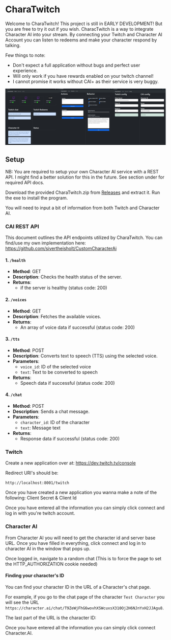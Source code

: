 # CharaTwitch

Welcome to CharaTwitch! This project is still in EARLY DEVELOPMENT! But you are free to try it out if you wish.
CharacTwitch is a way to integrate Character AI into your stream. By connecting your Twitch and Character AI Account you can listen to redeems and make your character respond by talking.

Few things to note:

- Don't expect a full application without bugs and perfect user experience.
- Will only work if you have rewards enabled on your twitch channel!
- I cannot promise it works without CAI+ as their service is very buggy.

![Imgur](https://github.com/sivertheisholt/CharaTwitch/blob/main/assets/CharaTwitchFull.png)

## Setup

NB: You are required to setup your own Character AI service with a REST API. I might find a better solution for this in the future. See section under for required API docs.

Download the provided CharaTwitch.zip from [Releases](https://github.com/sivertheisholt/CharaTwitch/releases) and extract it. Run the exe to install the program.

You will need to input a bit of information from both Twitch and Character AI.

### CAI REST API

This document outlines the API endpoints utilized by CharaTwitch.
You can find/use my own implementation here: https://github.com/sivertheisholt/CustomCharacterAi

#### 1. `/health`

- **Method**: GET
- **Description**: Checks the health status of the server.
- **Returns**:
  - if the server is healthy (status code: 200)

#### 2. `/voices`

- **Method**: GET
- **Description**: Fetches the available voices.
- **Returns**:
  - An array of voice data if successful (status code: 200)

#### 3. `/tts`

- **Method**: POST
- **Description**: Converts text to speech (TTS) using the selected voice.
- **Parameters**:
  - `voice_id`: ID of the selected voice
  - `text`: Text to be converted to speech
- **Returns**:
  - Speech data if successful (status code: 200)

#### 4. `/chat`

- **Method**: POST
- **Description**: Sends a chat message.
- **Parameters**:
  - `character_id`: ID of the character
  - `text`: Message text
- **Returns**:
  - Response data if successful (status code: 200)

### Twitch

Create a new application over at: https://dev.twitch.tv/console

Redirect URI's should be: 
```
http://localhost:8001/twitch
```
Once you have created a new application you wanna make a note of the following: Client Secret & Client Id

Once you have entered all the information you can simply click connect and log in with you're twitch account.

### Character AI

From Character AI you will need to get the character id and server base URL. Once you have filled in everything, click connect and log in to character AI in the window that pops up.

Once logged in, navigate to a random chat (This is to force the page to set the HTTP_AUTHORIZATION cookie needed)

#### Finding your character's ID

You can find your character ID in the URL of a Character's chat page.

For example, if you go to the chat page of the character `Test Character` you will see the URL `https://character.ai/chat/T9ZeWjFhG6wovhXSWcuxsX310Oj2H6NJnYxH2JJAgu8`.

The last part of the URL is the character ID:

Once you have entered all the information you can simply click connect Character.AI.
